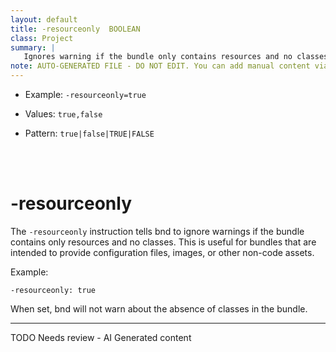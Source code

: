 ```yaml
---
layout: default
title: -resourceonly  BOOLEAN
class: Project
summary: |
   Ignores warning if the bundle only contains resources and no classes.
note: AUTO-GENERATED FILE - DO NOT EDIT. You can add manual content via same filename in ext folder. 
---
```


- Example: `-resourceonly=true`

- Values: `true,false`

- Pattern: `true|false|TRUE|FALSE`

<!-- Manual content from: ext/resourceonly.md --><br /><br />

# -resourceonly

The `-resourceonly` instruction tells bnd to ignore warnings if the bundle contains only resources and no classes. This is useful for bundles that are intended to provide configuration files, images, or other non-code assets.

Example:

```
-resourceonly: true
```

When set, bnd will not warn about the absence of classes in the bundle.


<hr />
TODO Needs review - AI Generated content

